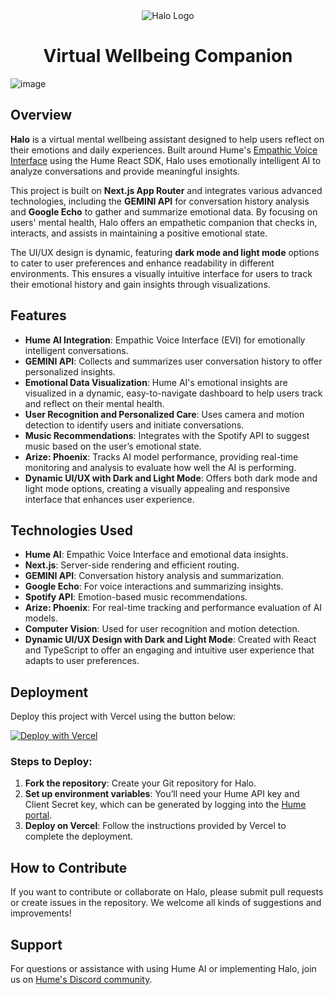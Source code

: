 <div align="center">
  <img src="https://github.com/user-attachments/assets/59be3433-6983-4e43-980c-ab2996ff84c2" alt="Halo Logo">
  <h1>Virtual Wellbeing Companion</h1>
</div>

![image](https://github.com/user-attachments/assets/dea5efc4-ff14-499e-9338-9f6c52661277)


## Overview

**Halo** is a virtual mental wellbeing assistant designed to help users reflect on their emotions and daily experiences. Built around Hume's [Empathic Voice Interface](https://hume.docs.buildwithfern.com/docs/empathic-voice-interface-evi/overview) using the Hume React SDK, Halo uses emotionally intelligent AI to analyze conversations and provide meaningful insights.

This project is built on **Next.js App Router** and integrates various advanced technologies, including the **GEMINI API** for conversation history analysis and **Google Echo** to gather and summarize emotional data. By focusing on users' mental health, Halo offers an empathetic companion that checks in, interacts, and assists in maintaining a positive emotional state.

The UI/UX design is dynamic, featuring **dark mode and light mode** options to cater to user preferences and enhance readability in different environments. This ensures a visually intuitive interface for users to track their emotional history and gain insights through visualizations.

## Features

- **Hume AI Integration**: Empathic Voice Interface (EVI) for emotionally intelligent conversations.
- **GEMINI API**: Collects and summarizes user conversation history to offer personalized insights.
- **Emotional Data Visualization**: Hume AI's emotional insights are visualized in a dynamic, easy-to-navigate dashboard to help users track and reflect on their mental health.
- **User Recognition and Personalized Care**: Uses camera and motion detection to identify users and initiate conversations.
- **Music Recommendations**: Integrates with the Spotify API to suggest music based on the user’s emotional state.
- **Arize: Phoenix**: Tracks AI model performance, providing real-time monitoring and analysis to evaluate how well the AI is performing.
- **Dynamic UI/UX with Dark and Light Mode**: Offers both dark mode and light mode options, creating a visually appealing and responsive interface that enhances user experience.
  
## Technologies Used

- **Hume AI**: Empathic Voice Interface and emotional data insights.
- **Next.js**: Server-side rendering and efficient routing.
- **GEMINI API**: Conversation history analysis and summarization.
- **Google Echo**: For voice interactions and summarizing insights.
- **Spotify API**: Emotion-based music recommendations.
- **Arize: Phoenix**: For real-time tracking and performance evaluation of AI models.
- **Computer Vision**: Used for user recognition and motion detection.
- **Dynamic UI/UX Design with Dark and Light Mode**: Created with React and TypeScript to offer an engaging and intuitive user experience that adapts to user preferences.

## Deployment

Deploy this project with Vercel using the button below:

[![Deploy with Vercel](https://vercel.com/button)](https://vercel.com/new/clone?repository-url=https%3A%2F%2Fgithub.com%2Fhumeai%2Fhume-evi-next-js-starter&env=HUME_API_KEY,HUME_SECRET_KEY)

### Steps to Deploy:

1. **Fork the repository**: Create your Git repository for Halo.
2. **Set up environment variables**: You’ll need your Hume API key and Client Secret key, which can be generated by logging into the [Hume portal](https://beta.hume.ai/settings/keys).
3. **Deploy on Vercel**: Follow the instructions provided by Vercel to complete the deployment.

## How to Contribute

If you want to contribute or collaborate on Halo, please submit pull requests or create issues in the repository. We welcome all kinds of suggestions and improvements!

## Support

For questions or assistance with using Hume AI or implementing Halo, join us on [Hume's Discord community](https://link.hume.ai/discord).
